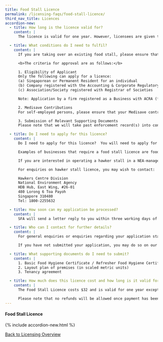 ```yaml
---
title: Food Stall Licence
permalink: /licensing-faqs/food-stall-licence/
third_nav_title: Licences
accordion-new:   
  - title: How long is the licence valid for?
    content: |
      The licence is valid for one year. However, licensees are given the option to pay $64 for a Food Stall Licence that is valid for two years.

  - title: What conditions do I need to fulfil?
    content: |
      If you are taking over an existing food stall, please ensure that the previous licensee had surrendered/cancelled his licence before you submit an application for the licence. Otherwise, there will be a delay in processing your application.

      <b>The criteria for approval are as follows:</b>

      1. Eligibility of Applicant
      Only the following can apply for a licence:
      (a) Singaporean or Permanent Resident for an individual
      (b) Company registered with the Accounting & Corporate Regulatory Authority (ACRA)
      (c) Association/Society registered with Registrar of Societies

      Note: Application by a firm registered as a Business with ACRA (formerly RCB) cannot be accepted. The sole proprietor or active partner must apply for a licence in his name.

      2. Medisave Contributions
      For self-employed persons, please ensure that your Medisave contributions are paid before applying for a licence.

      3. Submission of Relevant Supporting Documents
      Please note that we will take past enforcement record(s) into consideration for new licence applications and/or renewal.

  - title: Do I need to apply for this licence?
    content: |
      Do I need to apply for this licence?	You will need to apply for a Food Stall Licence if you intend to operate a retail food stall where food and/or drink are sold wholly by retail. It is a requirement under the Environmental Public Health Act. The purpose of licensing is to ensure cleanliness and food safety in food retail outlets and to prevent food-borne diseases.

      Examples of businesses that require a food stall licence are food stalls in private eating houses, coffeeshops, food courts, canteens, private markets.

      If you are interested in operating a hawker stall in a NEA-managed food centre/market, you need to first bid for a food stall in NEA's tender. Once you have secured a food stall in a successful bid and signed the tenancy agreement with NEA, a hawker stall licence will then be issued to you by the Singapore Food Agency (SFA).

      For enquiries on hawker stall licence, you may wish to contact:

      Hawkers Centre Division
      National Environment Agency
      HDB Hub, East Wing, #26-01
      480 Lorong 6 Toa Payoh
      Singapore 310480
      Tel: 1800-2255632

  - title: How soon can my application be processed?
    content: |
      SFA will send a letter reply to you within three working days of receipt of the application. If the application is incomplete, you will be informed to furnish the pending documents/information within two weeks. If the application is complete, SFA will issue the approval letter to you within five working days. Upon payment of the licence fee, the licence will be issued to you.       

  - title: Who can I contact for further details?
    content: |
      For general enquiries or enquiries regarding your application status, please submit your enquiry and GoBusiness application ID through SFA's [online feedback form](https://www.sfa.gov.sg/feedback){:target="_blank"}.

      If you have not submitted your application, you may do so on our website.

  - title: What supporting documents do I need to submit?
    content: |
      1. Basic Food Hygiene Certificate / Refresher Food Hygiene Certificate of food handlers
      2. Layout plan of premises (in scaled metric units)
      3. Tenancy agreement   

  - title: How much does this licence cost and how long is it valid for?
    content: |
      The Food Stall Licence costs $32 and is valid for one year except for food stalls in primary, secondary and junior college school canteens. Licensees are given the option to pay $64 for a Food Stall Licence that is valid for two years.

      Please note that no refunds will be allowed once payment has been made.                                   
---
```


#### Food Stall Licence
{% include accordion-new.html %}

[Back to Licensing Overview](/run-and-grow/licensing-overview/)
